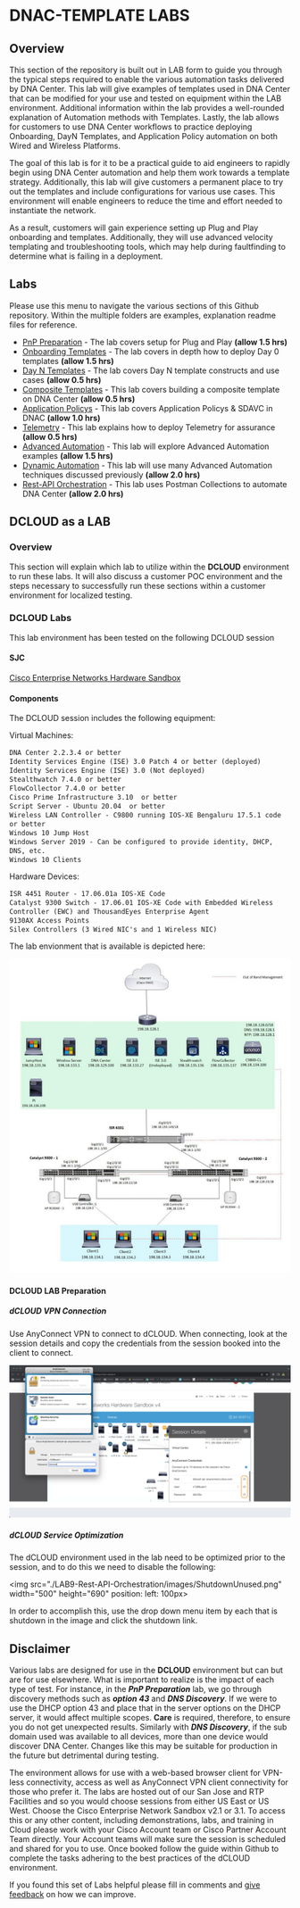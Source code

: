 # DNAC-TEMPLATE LABS 
## Overview
This section of the repository is built out in LAB form to guide you through the typical steps required to enable the various automation tasks delivered by DNA Center. This lab will give examples of templates used in DNA Center that can be modified for your use and tested on equipment within the LAB environment. Additional information within the lab provides a well-rounded explanation of Automation methods with Templates. Lastly, the lab allows for customers to use DNA Center workflows to practice deploying Onboarding, DayN Templates, and Application Policy automation on both Wired and Wireless Platforms.

The goal of this lab is for it to be a practical guide to aid engineers to rapidly begin using DNA Center automation and help them work towards a template strategy. Additionally, this lab will give customers a permanent place to try out the templates and include configurations for various use cases. This environment will enable engineers to reduce the time and effort needed to instantiate the network.

As a result, customers will gain experience setting up Plug and Play onboarding and templates. Additionally, they will use advanced velocity templating and troubleshooting tools, which may help during faultfinding to determine what is failing in a deployment.

## Labs
Please use this menu to navigate the various sections of this Github repository. Within the multiple folders are examples, explanation readme files for reference.

* [PnP Preparation](https://github.com/kebaldwi/DNAC-TEMPLATES/blob/master/LABS/LAB1-PNP-PREP/) - The lab covers setup for Plug and Play **(allow 1.5 hrs)**
* [Onboarding Templates](https://github.com/kebaldwi/DNAC-TEMPLATES/blob/master/LABS/LAB2-Onboarding-Template/) - The lab covers in depth how to deploy Day 0 templates **(allow 1.5 hrs)**
* [Day N Templates](https://github.com/kebaldwi/DNAC-TEMPLATES/blob/master/LABS/LAB3-DayN-Template/) - The lab covers Day N template constructs and use cases **(allow 0.5 hrs)**
* [Composite Templates](https://github.com/kebaldwi/DNAC-TEMPLATES/blob/master/LABS/LAB4-Composite-Template/) - This lab covers building a composite template on DNA Center **(allow 0.5 hrs)**
* [Application Policys](https://github.com/kebaldwi/DNAC-TEMPLATES/tree/master/LABS/LAB5-Application-Policy/) - This lab covers Application Policys & SDAVC in DNAC **(allow 1.0 hrs)**
* [Telemetry](https://github.com/kebaldwi/DNAC-TEMPLATES/tree/master/LABS/LAB6-Telemetry-Enablement/) - This lab explains how to deploy Telemetry for assurance **(allow 0.5 hrs)**
* [Advanced Automation](https://github.com/kebaldwi/DNAC-TEMPLATES/tree/master/LABS/LAB7-Advanced-Automation/) - This lab will explore Advanced Automation examples **(allow 1.5 hrs)**
* [Dynamic Automation](https://github.com/kebaldwi/DNAC-TEMPLATES/tree/master/LABS/LAB8-Dynamic-Automation/) - This lab will use many Advanced Automation techniques discussed previously **(allow 2.0 hrs)**
* [Rest-API Orchestration](https://github.com/kebaldwi/DNAC-TEMPLATES/tree/master/LABS/LAB9-Rest-API-Orchestration/) - This lab uses Postman Collections to automate DNA Center **(allow 2.0 hrs)**

## DCLOUD as a LAB
### Overview
This section will explain which lab to utilize within the **DCLOUD** environment to run these labs. It will also discuss a customer POC environment and the steps necessary to successfully run these sections within a customer environment for localized testing.

### DCLOUD Labs
This lab environment has been tested on the following DCLOUD session

#### SJC
[Cisco Enterprise Networks Hardware Sandbox](https://dcloud2-sjc.cisco.com/content/catalogue?search=Enterprise%20Networks%20Hardware%20Sandbox&screenCommand=openFilterScreen)

#### Components
The DCLOUD session includes the following equipment:

Virtual Machines:

    DNA Center 2.2.3.4 or better
    Identity Services Engine (ISE) 3.0 Patch 4 or better (deployed)
    Identity Services Engine (ISE) 3.0 (Not deployed)
    Stealthwatch 7.4.0 or better
    FlowCollector 7.4.0 or better
    Cisco Prime Infrastructure 3.10  or better
    Script Server - Ubuntu 20.04  or better
    Wireless LAN Controller - C9800 running IOS-XE Bengaluru 17.5.1 code or better
    Windows 10 Jump Host 
    Windows Server 2019 - Can be configured to provide identity, DHCP, DNS, etc.
    Windows 10 Clients

Hardware Devices:

    ISR 4451 Router - 17.06.01a IOS-XE Code
    Catalyst 9300 Switch - 17.06.01 IOS-XE Code with Embedded Wireless Controller (EWC) and ThousandEyes Enterprise Agent
    9130AX Access Points
    Silex Controllers (3 Wired NIC's and 1 Wireless NIC)

The lab envionment that is available is depicted here:

![json](./LAB1-PNP-PREP/images/DCLOUD_Topology2.png?raw=true "Import JSON")

#### DCLOUD LAB Preparation
##### dCLOUD VPN Connection
Use AnyConnect VPN to connect to dCLOUD. When connecting, look at the session details and copy the credentials from the session booked into the client to connect.

![json](./LAB9-Rest-API-Orchestration/images/VPN-to-dCLOUD.png?raw=true "Import JSON")

##### dCLOUD Service Optimization
The dCLOUD environment used in the lab need to be optimized prior to the session, and to do this we need to disable the following:

<img src="./LAB9-Rest-API-Orchestration/images/ShutdownUnused.png" width="500" height="690" position: left: 100px>

In order to accomplish this, use the drop down menu item by each that is shutdown in the image and click the shutdown link.

## Disclaimer
Various labs are designed for use in the **DCLOUD** environment but can but are for use elsewhere. What is important to realize is the impact of each type of test. For instance, in the ***PnP Preparation*** lab, we go through discovery methods such as ***option 43*** and ***DNS Discovery***. If we were to use the DHCP option 43 and place that in the server options on the DHCP server, it would affect multiple scopes. **Care** is required, therefore, to ensure you do not get unexpected results. Similarly with ***DNS Discovery***, if the sub domain used was available to all devices, more than one device would discover DNA Center. Changes like this may be suitable for production in the future but detrimental during testing.

The environment allows for use with a web-based browser client for VPN-less connectivity, access as well as AnyConnect VPN client connectivity for those who prefer it. The labs are hosted out of our San Jose and RTP Facilities and so you would choose sessions from either US East or US West. Choose the Cisco Enterprise Network Sandbox v2.1 or 3.1. To access this or any other content, including demonstrations, labs, and training in Cloud please work with your Cisco Account team or Cisco Partner Account Team directly. Your Account teams will make sure the session is scheduled and shared for you to use. Once booked follow the guide within Github to complete the tasks adhering to the best practices of the dCLOUD environment.

If you found this set of Labs helpful please fill in comments and [give feedback](https://app.smartsheet.com/b/form/f75ce15c2053435283a025b1872257fe) on how we can improve.

